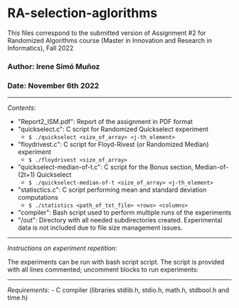 # RA-selection-aglorithms
This files correspond to the submitted version of Assignment #2 for Randomized Algorithms course (Master in Innovation and Research in Informatics), Fall 2022

### Author: Irene Simó Muñoz
### Date: November 6th 2022

---------
*Contents*:
- "Report2_ISM.pdf": Report of the assignment in PDF format
- "quickselect.c": C script for Randomized Quickselect experiment
    - ```$ ./quickselect <size_of_array> <j-th_element>```
- "floydrivest.c": C script for Floyd-Rivest (or Randomized Median) experiment
    - ```$ ./floydrivest <size_of_array>```
- "quickselect-median-of-t.c": C script for the Bonus section, Median-of-(2t+1) Quickselect
    - ```$ ./quickselect-median-of-t <size_of_array> <j-th_element>```
- "statisctics.c": C script performing mean and standard deviation computations
    - ```$ ./statistics <path_of_txt_file> <rows> <columns>```
- "compiler": Bash script used to perform multiple runs of the experiments
- "/out": Directory with all needed subdirectories created. Experimental data is not included due to file size management issues.

---------
*Instructions on experiment repetition*:

The experiments can be run with bash script script. The script is provided with all lines commented; uncomment blocks to run experiments:

---------
*Requirements*:
	- C compiler (libraries stdlib.h, stdio.h, math.h, stdbool.h and time.h)
